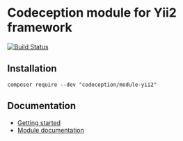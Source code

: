 # Codeception module for Yii2 framework

[![Build Status](https://travis-ci.org/Codeception/module-yii2.svg?branch=master)](https://travis-ci.org/Codeception/module-yii2)

## Installation

```
composer require --dev "codeception/module-yii2"
```

## Documentation

- [Getting started](https://codeception.com/for/yii)
- [Module documentation](https://codeception.com/docs/modules/Yii2)
